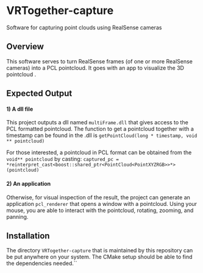 # VRTogether-capture
Software for capturing point clouds using RealSense cameras

## Overview

This software serves to turn RealSense frames (of one or more RealSense cameras) into a PCL pointcloud. It goes with an app to visualize the 3D pointcloud .

## Expected Output

#### 1) A dll file

This project outputs a dll named `multiFrame.dll` that gives access to the PCL formatted pointcloud. The function to get a pointcloud together with a timestamp can be found in the .dll is `getPointCloud(long * timestamp, void ** pointcloud)`

For those interested, a pointcloud in PCL format can be obtained from the `void** pointcloud` by casting: `captured_pc = *reinterpret_cast<boost::shared_ptr<PointCloud<PointXYZRGB>>*>(pointcloud)`

#### 2) An application

Otherwise, for visual inspection of the result, the project can generate an application `pcl_renderer` that opens a window with a pointcloud. Using your mouse, you are able to interact with the pointcloud, rotating, zooming, and panning.

## Installation

The directory `VRTogether-capture` that is maintained by this repository can be put anywhere on your system.
The CMake setup should be able to find the dependencies needed.``


